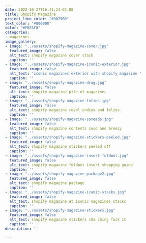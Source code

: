 ```yaml
---
date: 2022-10-27T16:41:24-04:00
title: Shopify Magazine
project_line_color: "#9879B0"
text_color: "#000000"
color: "#FBFAF8"
categories:
- magazines
image_gallery:
- image: "../assets/shopify-magazine-cover.jpg"
  featured_image: false
  alt_text: shopify magazine cover stack
  caption: ''
- image: "../assets/shopify-magazine-iconic-exterior.jpg"
  featured_image: false
  alt_text: 'iconic magazines exterior with shopify magazine '
  caption: ''
- image: "../assets/shopify-magazine-drag.jpg"
  featured_image: false
  alt_text: shopify magazine pile of magazines
  caption: ''
- image: "../assets/shopify-magazine-folios.jpg"
  featured_image: false
  alt_text: shopify magazine revol undies and folios
  caption: ''
- image: "../assets/shopify-magazine-spreads.jpg"
  featured_image: false
  alt_text: shopify magazine contents coco and breezy
  caption: ''
- image: "../assets/shopify-magazine-stickers-peeled.jpg"
  featured_image: false
  alt_text: shopify magazine stickers peeled off
  caption: ''
- image: "../assets/shopify-magazine-insert-foldout.jpg"
  featured_image: false
  alt_text: shopify magazine foldout insert shopping guide
  caption: ''
- image: "../assets/shopify-magazine-package2.jpg"
  featured_image: false
  alt_text: shopify magazine package
  caption: ''
- image: "../assets/shopify-magazine-iconic-stacks.jpg"
  featured_image: false
  alt_text: shopify magazine at iconic magazines stacks
  caption: ''
- image: "../assets/shopify-magazine-stickers.jpg"
  featured_image: false
  alt_text: shopify magazine stickers cha ching fuck it
  caption: ''
description: ''

---
```

